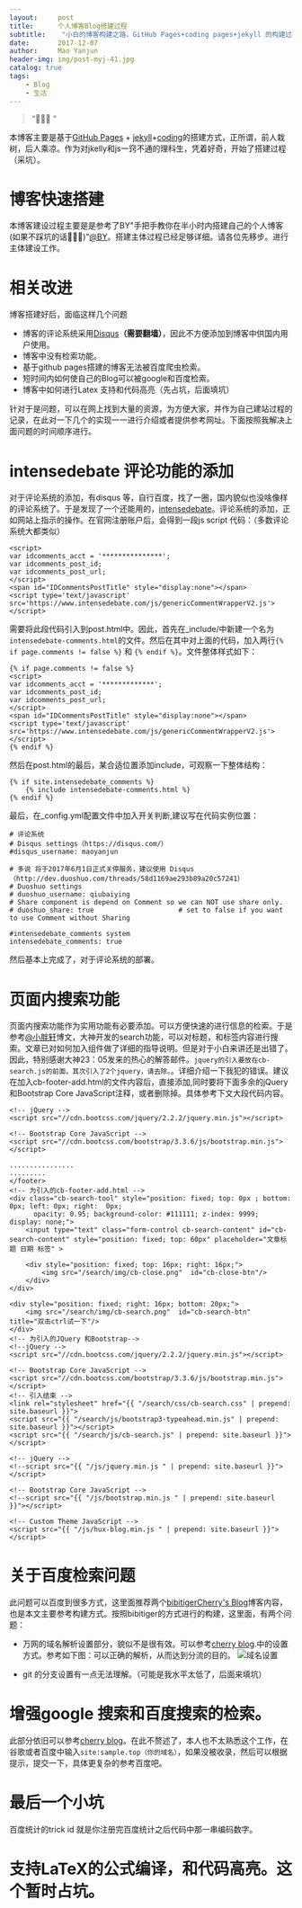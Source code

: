 ```yaml
---
layout:     post
title:      个人博客Blog搭建过程
subtitle:    "小白的博客构建之路，GitHub Pages+coding pages+jekyll 的构建过程"
date:       2017-12-07
author:     Mao Yanjun
header-img: img/post-myj-41.jpg
catalog: true
tags:
    - Blog
    - 生活
---
```


> “🙉🙉🙉 ”

本博客主要是基于[GitHub Pages](https://pages.github.com/) + [jekyll](http://jekyll.com.cn/)+[coding](https://coding.net/)的搭建方式，正所谓，前人栽树，后人乘凉。作为对jkelly和js一窍不通的理科生，凭着好奇，开始了搭建过程（采坑）。

# 博客快速搭建

本博客建设过程主要是是参考了BY"手把手教你在半小时内搭建自己的个人博客(如果不踩坑的话🙈🙊🙉)"[@BY](http://qiubaiying.top/2017/02/06/%E5%BF%AB%E9%80%9F%E6%90%AD%E5%BB%BA%E4%B8%AA%E4%BA%BA%E5%8D%9A%E5%AE%A2/)。搭建主体过程已经足够详细。请各位先移步。进行主体建设工作。

# 相关改进

博客搭建好后，面临这样几个问题

* 博客的评论系统采用[Disqus](http://www.disqus.com/)**（需要翻墙）**，因此不方便添加到博客中供国内用户使用。
* 博客中没有检索功能。
* 基于github pages搭建的博客无法被百度爬虫检索。
* 短时间内如何使自己的Blog可以被google和百度检索。
* 博客中如何进行Latex 支持和代码高亮（先占坑，后面填坑）

针对于是问题，可以在网上找到大量的资源，为方便大家，并作为自己建站过程的记录，在此对一下几个的实现一一进行介绍或者提供参考网址。下面按照我解决上面问题的时间顺序进行。

# intensedebate 评论功能的添加

对于评论系统的添加，有disqus 等，自行百度，找了一圈，国内貌似也没啥像样的评论系统了。于是发现了一个还能用的，[intensedebate](https://intensedebate.com/)。评论系统的添加，正如网站上指示的操作。在官网注册账户后，会得到一段js script 代码：（多数评论系统大都类似）
```
<script>
var idcomments_acct = '***************';
var idcomments_post_id;
var idcomments_post_url;
</script>
<span id="IDCommentsPostTitle" style="display:none"></span>
<script type='text/javascript' src='https://www.intensedebate.com/js/genericCommentWrapperV2.js'></script>

```

需要将此段代码引入到post.html中。因此，首先在_include/中新建一个名为```intensedebate-comments.html```的文件。然后在其中对上面的代码，加入两行```{% if page.comments != false %}``` 和 ```{% endif %}```。文件整体样式如下：

```
{% if page.comments != false %}
<script>
var idcomments_acct = '*************';
var idcomments_post_id;
var idcomments_post_url;
</script>
<span id="IDCommentsPostTitle" style="display:none"></span>
<script type='text/javascript' src='https://www.intensedebate.com/js/genericCommentWrapperV2.js'></script>
{% endif %}
```
然后在post.html的最后，某合适位置添加include，可观察一下整体结构：
```
{% if site.intensedebate_comments %}
    {% include intensedebate-comments.html %}
{% endif %}
```
最后，在_config.yml配置文件中加入开关判断,建议写在代码实例位置：
```
# 评论系统
# Disqus settings（https://disqus.com/）
#disqus_username: maoyanjun

# 多说 将于2017年6月1日正式关停服务，建议使用 Disqus（http://dev.duoshuo.com/threads/58d1169ae293b89a20c57241）
# Duoshuo settings
# duoshuo_username: qiubaiying
# Share component is depend on Comment so we can NOT use share only.
# duoshuo_share: true                     # set to false if you want to use Comment without Sharing

#intensedebate_comments system
intensedebate_comments: true
```
然后基本上完成了，对于评论系统的部署。

# 页面内搜索功能

页面内搜索功能作为实用功能有必要添加。可以方便快速的进行信息的检索。于是参考[@小胖轩](https://www.codeboy.me/2016/01/18/jekyll-search-component/)博文，大神开发的search功能，可以对标题，和标签内容进行搜索。文章已对如何加入组件做了详细的指导说明。但是对于小白来讲还是出错了。因此，特别感谢大神23：05发来的热心的解答邮件。```jquery的引入要放在cb-search.js的前面，其次引入了2个jquery，请去除。```。详细介绍一下我犯的错误。建议在加入cb-footer-add.html的文件内容后，直接添加,同时要将下面多余的jQuery和Bootstrap Core JavaScript注释，或者删除掉。具体参考下文大段代码内容。
```
<!-- jQuery -->
<script src="//cdn.bootcss.com/jquery/2.2.2/jquery.min.js"></script>

<!-- Bootstrap Core JavaScript -->
<script src="//cdn.bootcss.com/bootstrap/3.3.6/js/bootstrap.min.js"></script>
```

```
................
.........
</footer>
<!-- 为引入的cb-footer-add.html -->
<div class="cb-search-tool" style="position: fixed; top: 0px ; bottom: 0px; left: 0px; right:  0px;
      opacity: 0.95; background-color: #111111; z-index: 9999; display: none;">
    <input type="text" class="form-control cb-search-content" id="cb-search-content" style="position: fixed; top: 60px" placeholder="文章标题 日期 标签" >

    <div style="position: fixed; top: 16px; right: 16px;">
        <img src="/search/img/cb-close.png"  id="cb-close-btn"/>
    </div>
</div>

<div style="position: fixed; right: 16px; bottom: 20px;">
    <img src="/search/img/cb-search.png"  id="cb-search-btn"  title="双击ctrl试一下"/>
</div>
<!-- 为引入的JQuery 和Bootstrap-->
<!--jQuery -->
<script src="//cdn.bootcss.com/jquery/2.2.2/jquery.min.js"></script>

<!-- Bootstrap Core JavaScript -->
<script src="//cdn.bootcss.com/bootstrap/3.3.6/js/bootstrap.min.js"></script>
<!-- 引入结束 -->
<link rel="stylesheet" href="{{ "/search/css/cb-search.css" | prepend: site.baseurl }}">
<script src="{{ "/search/js/bootstrap3-typeahead.min.js" | prepend: site.baseurl }}"></script>
<script src="{{ "/search/js/cb-search.js" | prepend: site.baseurl }}"></script>

<!-- jQuery -->
<!--script src="{{ "/js/jquery.min.js " | prepend: site.baseurl }}"></script>

<!-- Bootstrap Core JavaScript -->
<!--script src="{{ "/js/bootstrap.min.js " | prepend: site.baseurl }}"></script>

<!-- Custom Theme JavaScript -->
<script src="{{ "/js/hux-blog.min.js " | prepend: site.baseurl }}"></script>
```
# 关于百度检索问题
此问题可以百度到很多方式，这里面推荐两个[bibitiger](http://blog.bibitiger.cn/blog/2017/02/23/duel-github-cant-for-baiduspiders/)[Cherry's Blog](https://juejin.im/post/590b451a0ce46300588c43a0)博客内容，也是本文主要参考构建方式。按照bibitiger的方式进行的构建，这里面，有两个问题：
* 万网的域名解析设置部分，貌似不是很有效。可以参考[cherry blog](http://cherryblog.site/hexo-3.html).中的设置方式。参考如下图：可以正确的解析，从而达到分流的目的。
![域名设置](https://i.imgur.com/gGlswxH.png)

* git 的分支设置有一点无法理解。（可能是我水平太低了，后面来填坑） 

# 增强google 搜索和百度搜索的检索。

此部分依旧可以参考[cherry blog](http://cherryblog.site/hexo-3.html)。在此不赘述了，本人也不太熟悉这个工作，在谷歌或者百度中输入```site:sample.top（你的域名）```，如果没被收录，然后可以根据提示，提交一下，具体更复杂的参考百度吧。

# 最后一个小坑

百度统计的trick id 就是你注册完百度统计之后代码中那一串编码数字。 

# 支持LaTeX的公式编译，和代码高亮。这个暂时占坑。












